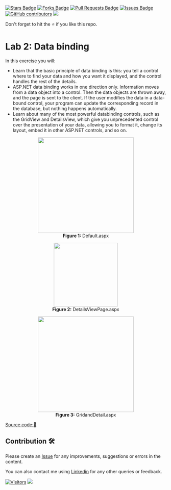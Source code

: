 <a href="https://github.com/drshahizan/learn-aspnet/stargazers"><img src="https://img.shields.io/github/stars/drshahizan/learn-aspnet" alt="Stars Badge"/></a>
<a href="https://github.com/drshahizan/learn-aspnet/network/members"><img src="https://img.shields.io/github/forks/drshahizan/learn-aspnet" alt="Forks Badge"/></a>
<a href="https://github.com/drshahizan/learn-aspnet/pulls"><img src="https://img.shields.io/github/issues-pr/drshahizan/learn-aspnet" alt="Pull Requests Badge"/></a>
<a href="https://github.com/drshahizan/learn-aspnet/issues"><img src="https://img.shields.io/github/issues/drshahizan/learn-aspnet" alt="Issues Badge"/></a>
<a href="https://github.com/drshahizan/learn-aspnet/graphs/contributors"><img alt="GitHub contributors" src="https://img.shields.io/github/contributors/drshahizan/learn-aspnet?color=2b9348"></a>
![](https://visitor-badge.glitch.me/badge?page_id=drshahizan/learn-aspnet)

Don't forget to hit the :star: if you like this repo.

# Lab 2: Data binding

In this exercise you will:

- Learn that the basic principle of data binding is this: you tell a control where to find your data and how you want it displayed, and the control handles the rest of the details.
- ASP.NET data binding works in one direction only. Information moves from a data object into a control. Then the data objects are thrown away, and the page is sent to the client. If the user modifies the data in a data-bound control, your program can update the corresponding record in the database, but nothing happens automatically.
- Learn about many of the most powerful databinding controls, such as the GridView and DetailsView, which give you unprecedented control over the presentation of your data, allowing you to format it, change its layout, embed it in other ASP.NET controls, and so on.

<p align="center">
<img src="https://github.com/drshahizan/learn-aspnet/blob/main/lab/database/images/default.png"  height="300" /></br>
<b>Figure 1:</b> Default.aspx
</p>


<p align="center">
<img src="https://github.com/drshahizan/learn-aspnet/blob/main/lab/database/images/detailview.png"  height="200" /></br>
<b>Figure 2:</b> DetailsViewPage.aspx
</p>

<p align="center">
<img src="https://github.com/drshahizan/learn-aspnet/blob/main/lab/database/images/griddetail.png"  height="300" /></br>
<b>Figure 3:</b> GridandDetail.aspx
</p>

[Source code:💾](https://drive.google.com/file/d/1fgeMHeaS0TcAYueZXCHTpylZ59U04wtH/view?usp=sharing)

## Contribution 🛠️
Please create an [Issue](https://github.com/drshahizan/Python_EDA/issues) for any improvements, suggestions or errors in the content.

You can also contact me using [Linkedin](https://www.linkedin.com/in/drshahizan/) for any other queries or feedback.

[![Visitors](https://api.visitorbadge.io/api/visitors?path=https%3A%2F%2Fgithub.com%2Fdrshahizan&labelColor=%23697689&countColor=%23555555&style=plastic)](https://visitorbadge.io/status?path=https%3A%2F%2Fgithub.com%2Fdrshahizan)
![](https://hit.yhype.me/github/profile?user_id=81284918)
